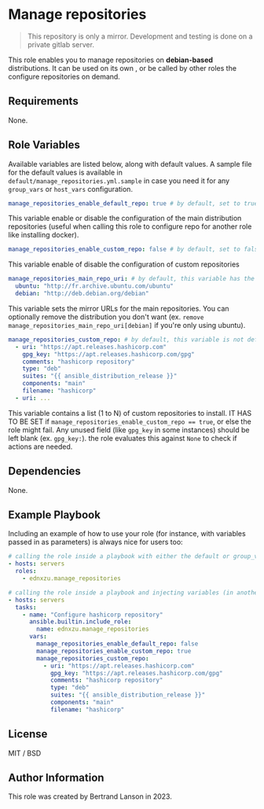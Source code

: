 Manage repositories
=========
> This repository is only a mirror. Development and testing is done on a private gitlab server.

This role enables you to manage repositories on **debian-based** distributions. It can be used on its own , or be called by other roles the configure repositories on demand.

Requirements
------------

None.

Role Variables
--------------
Available variables are listed below, along with default values. A sample file for the default values is available in `default/manage_repositories.yml.sample` in case you need it for any `group_vars` or `host_vars` configuration.

```yaml
manage_repositories_enable_default_repo: true # by default, set to true
```
This variable enable or disable the configuration of the main distribution repositories (useful when calling this role to configure repo for another role like installing docker).

```yaml
manage_repositories_enable_custom_repo: false # by default, set to false
```
This variable enable of disable the configuration of custom repositories

```yaml
manage_repositories_main_repo_uri: # by default, this variable has the following values
  ubuntu: "http://fr.archive.ubuntu.com/ubuntu"
  debian: "http://deb.debian.org/debian"
```
This variable sets the mirror URLs for the main repositories. You can optionally remove the distribution you don't want (ex. `remove manage_repositories_main_repo_uri[debian]` if you're only using ubuntu).

```yaml
manage_repositories_custom_repo: # by default, this variable is not defined
  - uri: "https://apt.releases.hashicorp.com"
    gpg_key: "https://apt.releases.hashicorp.com/gpg"
    comments: "hashicorp repository"
    type: "deb"
    suites: "{{ ansible_distribution_release }}"
    components: "main"
    filename: "hashicorp"
  - uri: ...
```
This variable contains a list (1 to N) of custom repositories to install. IT HAS  TO BE SET if `manage_repositories_enable_custom_repo == true`, or else the role might fail. Any unused field (like `gpg_key` in some instances) should be left blank (ex. `gpg_key:`). the role evaluates this against `None` to check if actions are needed.

Dependencies
------------

None.

Example Playbook
----------------

Including an example of how to use your role (for instance, with variables passed in as parameters) is always nice for users too:
```yaml
# calling the role inside a playbook with either the default or group_vars/host_vars
- hosts: servers
  roles:
    - ednxzu.manage_repositories
```

```yaml
# calling the role inside a playbook and injecting variables (in another role for example)
- hosts: servers
  tasks:
    - name: "Configure hashicorp repository"
      ansible.builtin.include_role: 
        name: ednxzu.manage_repositories
      vars:
        manage_repositories_enable_default_repo: false
        manage_repositories_enable_custom_repo: true
        manage_repositories_custom_repo:
          - uri: "https://apt.releases.hashicorp.com"
            gpg_key: "https://apt.releases.hashicorp.com/gpg"
            comments: "hashicorp repository"
            type: "deb"
            suites: "{{ ansible_distribution_release }}"
            components: "main"
            filename: "hashicorp"
```

License
-------

MIT / BSD

Author Information
------------------

This role was created by Bertrand Lanson in 2023.